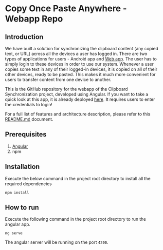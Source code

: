 # Copy Once Paste Anywhere - Webapp Repo

## Introduction

We have built a solution for synchronizing the clipboard content (any copied text, or URL) across all the devices a user has logged in. There are two types of applications for users - Android app and [Web app](https://clipboard-sync-angular-app.appspot.com/). The user has to simply login to these devices in order to use our system. Whenever a user copies some text in any of their logged-in devices, it is copied on all of their other devices, ready to be pasted. This makes it much more convenient for users to transfer content from one device to another.

This is the GitHub repository for the webapp of the Clipboard Synchronization project, developed using Angular. If you want to take a quick look at this app, it is already deployed [here](https://clipboard-sync-angular-app.appspot.com/). It requires users to enter the credentials to login!

For a full list of features and architecture description, please refer to this [README.md](https://github.com/OOAD-Semester-Project/android-app/blob/master/README.md) document.

Prerequisites
----
1. [Angular](https://cli.angular.io/)
2. npm

Installation
----
Execute the below command in the project root directory to install all the required dependencies
```
npm install
```


How to run
-----
Execute the following command in the project root directory to run the angular app.
```
ng serve
```
The angular server will be running on the port `4200`.

